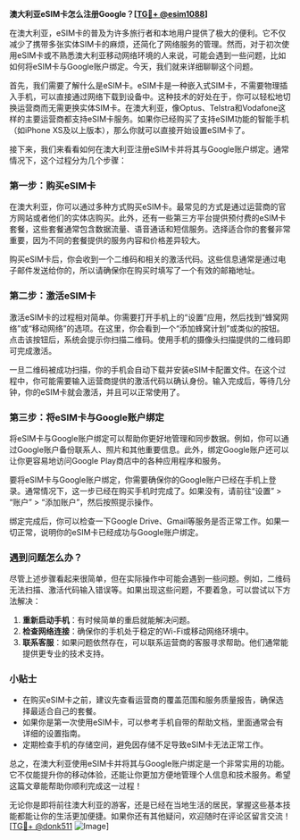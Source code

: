 **澳大利亚eSIM卡怎么注册Google？[[TG💪+ @esim1088](https://t.me/s/esim1088)]**

在澳大利亚，eSIM卡的普及为许多旅行者和本地用户提供了极大的便利。它不仅减少了携带多张实体SIM卡的麻烦，还简化了网络服务的管理。然而，对于初次使用eSIM卡或不熟悉澳大利亚移动网络环境的人来说，可能会遇到一些问题，比如如何将eSIM卡与Google账户绑定。今天，我们就来详细聊聊这个问题。

首先，我们需要了解什么是eSIM卡。eSIM卡是一种嵌入式SIM卡，不需要物理插入手机，可以直接通过网络下载到设备中。这种技术的好处在于，你可以轻松地切换运营商而无需更换实体SIM卡。在澳大利亚，像Optus、Telstra和Vodafone这样的主要运营商都支持eSIM卡服务。如果你已经购买了支持eSIM功能的智能手机（如iPhone XS及以上版本），那么你就可以直接开始设置eSIM卡了。

接下来，我们来看看如何在澳大利亚注册eSIM卡并将其与Google账户绑定。通常情况下，这个过程分为几个步骤：

### 第一步：购买eSIM卡

在澳大利亚，你可以通过多种方式购买eSIM卡。最常见的方式是通过运营商的官方网站或者他们的实体店购买。此外，还有一些第三方平台提供预付费的eSIM卡套餐，这些套餐通常包含数据流量、语音通话和短信服务。选择适合你的套餐非常重要，因为不同的套餐提供的服务内容和价格差异较大。

购买eSIM卡后，你会收到一个二维码和相关的激活代码。这些信息通常是通过电子邮件发送给你的，所以请确保你在购买时填写了一个有效的邮箱地址。

### 第二步：激活eSIM卡

激活eSIM卡的过程相对简单。你需要打开手机上的“设置”应用，然后找到“蜂窝网络”或“移动网络”的选项。在这里，你会看到一个“添加蜂窝计划”或类似的按钮。点击该按钮后，系统会提示你扫描二维码。使用手机的摄像头扫描提供的二维码即可完成激活。

一旦二维码被成功扫描，你的手机会自动下载并安装eSIM卡配置文件。在这个过程中，你可能需要输入运营商提供的激活代码以确认身份。输入完成后，等待几分钟，你的eSIM卡就会激活，并且可以正常使用了。

### 第三步：将eSIM卡与Google账户绑定

将eSIM卡与Google账户绑定可以帮助你更好地管理和同步数据。例如，你可以通过Google账户备份联系人、照片和其他重要信息。此外，绑定Google账户还可以让你更容易地访问Google Play商店中的各种应用程序和服务。

要将eSIM卡与Google账户绑定，你需要确保你的Google账户已经在手机上登录。通常情况下，这一步已经在购买手机时完成了。如果没有，请前往“设置” > “账户” > “添加账户”，然后按照提示操作。

绑定完成后，你可以检查一下Google Drive、Gmail等服务是否正常工作。如果一切正常，说明你的eSIM卡已经成功与Google账户绑定。

### 遇到问题怎么办？

尽管上述步骤看起来很简单，但在实际操作中可能会遇到一些问题。例如，二维码无法扫描、激活代码输入错误等。如果出现这些问题，不要着急，可以尝试以下方法解决：

1. **重新启动手机**：有时候简单的重启就能解决问题。
2. **检查网络连接**：确保你的手机处于稳定的Wi-Fi或移动网络环境中。
3. **联系客服**：如果问题依然存在，可以联系运营商的客服寻求帮助。他们通常能提供更专业的技术支持。

### 小贴士

- 在购买eSIM卡之前，建议先查看运营商的覆盖范围和服务质量报告，确保选择最适合自己的套餐。
- 如果你是第一次使用eSIM卡，可以参考手机自带的帮助文档，里面通常会有详细的设置指南。
- 定期检查手机的存储空间，避免因存储不足导致eSIM卡无法正常工作。

总之，在澳大利亚使用eSIM卡并将其与Google账户绑定是一个非常实用的功能。它不仅能提升你的移动体验，还能让你更加方便地管理个人信息和技术服务。希望这篇文章能帮助你顺利完成这一过程！

无论你是即将前往澳大利亚的游客，还是已经在当地生活的居民，掌握这些基本技能都能让你的生活更加便捷。如果你还有其他疑问，欢迎随时在评论区留言交流！[[TG💪+ @donk511](https://t.me/s/esim1088) ![Image](https://i.postimg.cc/4NQfJmqS/Snipaste-2025-05-13-00-14-12.png)]